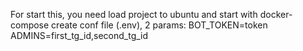 For start this, you need load project to ubuntu and start with docker-compose
create conf file (.env), 2 params:
BOT_TOKEN=token
ADMINS=first_tg_id,second_tg_id
